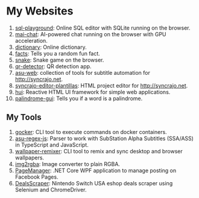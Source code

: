 # My Websites

1. [sql-playground](https://fs-frost.github.io/sql-playground/): Online SQL editor with SQLite running on the browser.
1. [mai-chat](https://fs-frost.github.io/mai-chat/): AI-powered chat running on the browser with GPU acceleration.
1. [dictionary](https://fs-frost.github.io/dictionary): Online dictionary.
1. [facts](https://fs-frost.github.io/facts/): Tells you a random fun fact.
1. [snake](https://fs-frost.github.io/snake/): Snake game on the browser.
1. [qr-detector](https://fs-frost.github.io/qr-detector/): QR detection app.
1. [asu-web](https://fs-frost.github.io/asu-web/): collection of tools for subtitle automation for http://syncrajo.net.
1. [syncrajo-editor-plantillas](https://fs-frost.github.io/syncrajo-editor-plantillas/): HTML project editor for http://syncrajo.net.
1. [hui](https://fs-frost.github.io/hui/): Reactive HTML UI framework for simple web applications.
1. [palindrome-gui](https://fs-frost.github.io/palindrome-gui/): Tells you if a word is a palindrome.

## My Tools

1. [gocker](https://github.com/FS-Frost/gocker): CLI tool to execute commands on docker containers.
1. [asu-regex-js](https://github.com/FS-Frost/asu-regex-js): Parser to work with SubStation Alpha Subtitles (SSA/ASS) in TypeScript and JavaScript.
1. [wallpaper-remixer](https://github.com/FS-Frost/wallpaper-remixer): CLI tool to remix and sync desktop and browser wallpapers.
1. [img2rgba](https://github.com/FS-Frost/img2rgba): Image converter to plain RGBA.
1. [PageManager](https://github.com/FS-Frost/PageManager): .NET Core WPF application to manage posting on Facebook Pages.
1. [DealsScraper](https://github.com/FS-Frost/DealsScraper): Nintendo Switch USA eshop deals scraper using Selenium and ChromeDriver.
